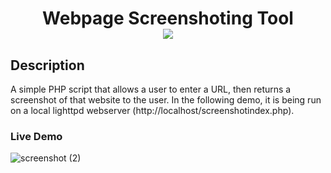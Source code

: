 <div  align=center>
	<h1>Webpage Screenshoting Tool 
	<br>
		<img src="https://img.shields.io/badge/php-%23777BB4.svg?style=for-the-badge&logo=php&logoColor=white">
		<br>
	</h1>
</div>

## Description

A simple PHP script that allows a user to enter a URL, then returns a screenshot of that website to the user. In the following demo, it is being run on a local lighttpd webserver (http://localhost/screenshotindex.php). 

<h3><b>Live Demo</b></h3>

![screenshot (2)](https://github.com/macaroonforu/Webpage-Screenshoting-Service/assets/121368271/2714b7e2-8d94-4fb0-a7b4-784738d24910)
